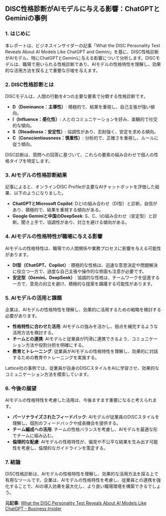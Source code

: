 ## DISC性格診断がAIモデルに与える影響：ChatGPTとGeminiの事例

### 1. はじめに

本レポートは、ビジネスインサイダーの記事「What the DISC Personality Test Reveals About AI Models Like ChatGPT and Gemini」を基に、DISC性格診断がAIモデル、特にChatGPTとGeminiに与える影響について分析します。DISCモデルは、職場で用いられる性格診断であり、AIモデルの性格特性を理解し、効果的な活用方法を探る上で重要な示唆を与えます。

### 2. DISC性格診断とは

DISCモデルは、人間の行動を4つの主要な要素で分類する性格診断です。

* **D（Dominance：主導性）**: 積極的で、結果を重視し、自己主張が強い傾向。
* **I（Influence：感化性）**: 人とのコミュニケーションを好み、楽観的で社交的な傾向。
* **S（Steadiness：安定性）**: 協調性があり、忍耐強く、安定を求める傾向。
* **C（Conscientiousness：慎重性）**: 分析的で、正確さを重視し、ルールに従う傾向。

DISC診断は、質問への回答に基づいて、これらの要素の組み合わせで個人の性格タイプを特定します。

### 3. AIモデルの性格診断結果

記事によると、オンラインDISC Profileが主要なAIチャットボットを評価した結果、以下のようになりました。

* **ChatGPTとMicrosoft Copilot**: DとIの組み合わせ（DI型）と診断。自信があり、積極的で、結果を重視する傾向がある。
* **Google Geminiと中国のDeepSeek**: S、C、Iの組み合わせ（安定型）と診断。聞き上手で、協調性があり、対立を避ける傾向がある。

### 4. AIモデルの性格特性が職場に与える影響

AIモデルの性格特性は、職場での人間関係や業務プロセスに影響を与える可能性があります。

* **DI型（ChatGPT、Copilot）**: 積極的な性格は、迅速な意思決定や問題解決に役立つ一方で、過度な自己主張や操作的な側面も注意が必要です。
* **安定型（Gemini、DeepSeek）**: 協調的な性格は、チームワークを促進する一方で、意見の対立を避け、積極的な提案を躊躇する可能性があります。

### 5. AIモデルの活用と課題

企業は、AIモデルの性格特性を理解し、効果的に活用するための戦略を検討する必要があります。

* **性格特性に合わせた活用**: AIモデルの強みを活かし、弱点を補完するような活用方法を検討する。
* **チームとの連携**: AIモデルと従業員が円滑に連携できるよう、コミュニケーション方法や役割分担を明確にする。
* **教育とトレーニング**: 従業員がAIモデルの性格特性を理解し、効果的に対話するための教育やトレーニングを実施する。

Lattice社の事例では、従業員が自身のDISCスタイルをAIに学習させ、効果的なコミュニケーション方法を模索しています。

### 6. 今後の展望

AIモデルの性格特性を考慮した活用は、今後ますます重要になると考えられます。

* **パーソナライズされたフィードバック**: AIモデルが従業員のDISCスタイルを理解し、個別のフィードバックや成長機会を提供する。
* **チーム編成への活用**: チームの性格バランスを考慮し、AIモデルを最適な形でチームに組み込む。
* **倫理的な配慮**: AIモデルの性格特性が、偏見や不公平な結果を生み出す可能性を考慮し、倫理的なガイドラインを策定する。

### 7. 結論

DISC性格診断は、AIモデルの性格特性を理解し、効果的な活用方法を探る上で有用なツールです。企業は、AIモデルの性格特性を考慮し、従業員との連携を強化することで、AIの導入効果を最大化し、より良い職場環境を構築できるでしょう。



**元記事:** [What the DISC Personality Test Reveals About AI Models Like ChatGPT - Business Insider](https://www.businessinsider.com/disc-personality-test-ai-models-openai-chatgpt-gemini-copilot-deepseek-2025-3)